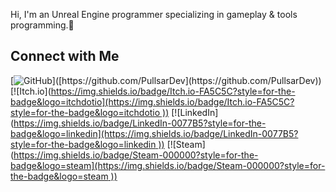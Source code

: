 Hi, I'm an Unreal Engine programmer specializing in gameplay & tools programming.👋

## Connect with Me

[![GitHub]([https://img.shields.io/badge/GitHub-181717?style=for-the-badge&logo=github](https://img.shields.io/badge/GitHub-181717?style=for-the-badge&logo=github))]([https://github.com/PullsarDev](https://github.com/PullsarDev))
[![Itch.io]([https://img.shields.io/badge/Itch.io-FA5C5C?style=for-the-badge&logo=itchdotio](https://img.shields.io/badge/Itch.io-FA5C5C?style=for-the-badge&logo=itchdotio
))]([https://your-itch-io-profile-link](https://pullsar.itch.io/))
[![LinkedIn]([https://img.shields.io/badge/LinkedIn-0077B5?style=for-the-badge&logo=linkedin](https://img.shields.io/badge/LinkedIn-0077B5?style=for-the-badge&logo=linkedin
))]([https://www.linkedin.com/in/your-linkedin-profile](https://www.linkedin.com/in/akpinarab/))
[![Steam]([https://img.shields.io/badge/Steam-000000?style=for-the-badge&logo=steam](https://img.shields.io/badge/Steam-000000?style=for-the-badge&logo=steam
))]([https://steamcommunity.com/id/your-steam-id](https://steamcommunity.com/id/PullsarDev/))

